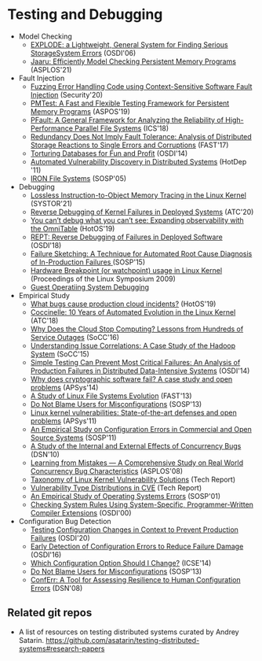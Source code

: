 # Testing and Debugging

- Model Checking
    - [EXPLODE: a Lightweight, General System for Finding Serious StorageSystem Errors](https://web.stanford.edu/~engler/explode-osdi06.pdf) (OSDI'06)
    - [Jaaru: Efficiently Model Checking Persistent Memory Programs](https://web.cs.ucla.edu/~harryxu/papers/jaaru-asplos21.pdf) (ASPLOS'21)
- Fault Injection
    - [Fuzzing Error Handling Code using Context-Sensitive Software Fault Injection](https://git.ece.iastate.edu/data-storage-lab/papers/fault-injection/-/blob/master/paper/sec20-jiang.pdf) (Security'20)
    - [PMTest: A Fast and Flexible Testing Framework for Persistent Memory Programs](https://git.ece.iastate.edu/data-storage-lab/papers/fault-injection/-/blob/master/paper/pmtest-asplos2019.pdf) (ASPOS'19)
    - [PFault: A General Framework for Analyzing the Reliability of High-Performance Parallel File Systems](https://git.ece.iastate.edu/data-storage-lab/papers/fault-injection/-/blob/master/paper/2018_ICS_PFault.pdf) (ICS'18)
    - [Redundancy Does Not Imply Fault Tolerance: Analysis of Distributed Storage Reactions to Single Errors and Corruptions](https://git.ece.iastate.edu/data-storage-lab/papers/fault-injection/-/blob/master/paper/fast17-ganesan.pdf) (FAST'17)
    - [Torturing Databases for Fun and Profit](https://git.ece.iastate.edu/data-storage-lab/papers/fault-injection/-/blob/master/paper/osdi14-paper-zheng_mai.pdf) (OSDI'14)
    - [Automated Vulnerability Discovery in Distributed Systems](https://dslab.epfl.ch/pubs/AVD.pdf) (HotDep '11)
    - [IRON File Systems](https://git.ece.iastate.edu/data-storage-lab/papers/fault-injection/-/blob/master/paper/05-iron-sosp05.pdf) (SOSP'05)
- Debugging
    - [Lossless Instruction-to-Object Memory Tracing in the Linux Kernel](https://dl.acm.org/doi/pdf/10.1145/3456727.3463767) (SYSTOR'21)
    - [Reverse Debugging of Kernel Failures in Deployed Systems](https://www.usenix.org/system/files/atc20-ge.pdf) (ATC'20)
    - [You can’t debug what you can’t see: Expanding observability with the OmniTable](https://dl.acm.org/doi/pdf/10.1145/3317550.3321428) (HotOS'19)
    - [REPT: Reverse Debugging of Failures in Deployed Software](https://www.usenix.org/system/files/osdi18-cui.pdf) (OSDI'18)
    - [Failure Sketching: A Technique for Automated Root Cause Diagnosis of In-Production Failures ](https://git.ece.iastate.edu/data-storage-lab/papers/static-and-dynamic-program-analysis/-/blob/master/paper/15_failure_sketching.pdf) (SOSP'15)
    - [Hardware Breakpoint (or watchpoint) usage in Linux Kernel](https://www.kernel.org/doc/ols/2009/ols2009-pages-149-158.pdf) (Proceedings of the
Linux Symposium 2009)
    - [Guest Operatiing System Debugging](https://git.ece.iastate.edu/data-storage-lab/dsl-techhub/fault-injection/-/blob/master/paper/01x10-David_Hildebrand-Guest-operating_system_debugging.pdf)
- Empirical Study
    - [What bugs cause production cloud incidents?](https://git.ece.iastate.edu/data-storage-lab/papers/fault-injection/-/blob/master/paper/19_survey.pdf) (HotOS'19)
    - [Coccinelle: 10 Years of Automated Evolution in the Linux Kernel](https://www.usenix.org/system/files/conference/atc18/atc18-lawall.pdf) (ATC'18)
    - [Why Does the Cloud Stop Computing? Lessons from Hundreds of Service Outages](https://www.ece.iastate.edu/~mai/docs/papers/2016_SoCC_COS.pdf) (SoCC'16)
    - [Understanding Issue Correlations: A Case Study of the Hadoop System](https://citeseerx.ist.psu.edu/viewdoc/download?doi=10.1.1.727.7837&rep=rep1&type=pdf) (SoCC'15) 
    - [Simple Testing Can Prevent Most Critical Failures: An Analysis of Production Failures in Distributed Data-Intensive Systems](https://www.usenix.org/system/files/conference/osdi14/osdi14-paper-yuan.pdf) (OSDI'14)
    - [Why does cryptographic software fail? A case study and open problems](https://pdos.csail.mit.edu/papers/cryptobugs:apsys14.pdf) (APSys'14)
    - [A Study of Linux File Systems Evolution](https://www.usenix.org/system/files/conference/fast13/fast13-final75_0.pdf) (FAST'13)
    - [Do Not Blame Users for Misconfigurations](https://cseweb.ucsd.edu/~tixu/papers/sosp13.pdf) (SOSP'13)
    - [Linux kernel vulnerabilities: State-of-the-art defenses and open problems](https://pdos.csail.mit.edu/papers/chen-kbugs.pdf) (APSys'11)
    - [An Empirical Study on Configuration Errors in Commercial and Open Source Systems](http://opera.ucsd.edu/paper/sosp11-yin.pdf) (SOSP'11)
    - [A Study of the Internal and External Effects of Concurrency Bugs](https://www.cs.purdue.edu/homes/pfonseca/papers/dsn2010-concurrencybugs.pdf) (DSN'10)
    - [Learning from Mistakes — A Comprehensive Study on Real World Concurrency Bug Characteristics](http://web1.cs.columbia.edu/~junfeng/10fa-e6998/papers/concurrency-bugs.pdf) (ASPLOS'08)
    - [Taxonomy of Linux Kernel Vulnerability Solutions](https://spectrum.library.concordia.ca/7809/1/report.pdf) (Tech Report)
    - [Vulnerability Type Distributions in CVE](https://cve.mitre.org/docs/vuln-trends/vuln-trends.pdf) (Tech Report)
    - [An Empirical Study of Operating Systems Errors](https://people.engr.ncsu.edu/gjin2/Classes/591/Spring2017/case-os-errors.pdf) (SOSP'01)
    - [Checking System Rules Using System-Specific, Programmer-Written Compiler Extensions](https://www.usenix.org/legacy/events/osdi2000/engler/engler.pdf) (OSDI'00)
- Configuration Bug Detection
    - [Testing Configuration Changes in Context to Prevent Production Failures](https://www.usenix.org/system/files/osdi20-sun.pdf) (OSDI'20)
    - [Early Detection of Configuration Errors to Reduce Failure Damage](https://www.usenix.org/system/files/conference/osdi16/osdi16-xu.pdf) (OSDI'16)
    - [Which Configuration Option Should I Change?](https://homes.cs.washington.edu/~mernst/pubs/confsuggester-icse2014.pdf) (ICSE'14)
    - [Do Not Blame Users for Misconfigurations](http://cseweb.ucsd.edu/~tixu/papers/sosp13.pdf) (SOSP'13)
    - [ConfErr: A Tool for Assessing Resilience to Human Configuration Errors](https://dslab.epfl.ch/pubs/conferr.pdf) (DSN'08)
## Related git repos
- A list of resources on testing distributed systems curated by Andrey Satarin. https://github.com/asatarin/testing-distributed-systems#research-papers

